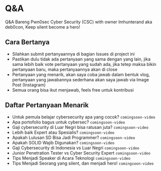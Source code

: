 # Q&A
Q&amp;A Bareng Pwn0sec Cyber Security (CSC) with owner Imhunterand aka deb0con, Keep silent become a hero!

## Cara Bertanya

- Silahkan submit pertanyaannya di bagian Issues di project ini
- Pastikan dulu tidak ada pertanyaan yang sama dengan yang lain, jika sama lebih baik vote pertanyaan yang sudah ada, jika tetep maksa bikin pertanyaan baru, maka pertanyaannya akan di close 
- Pertanyaan yang menarik, akan saya coba jawab dalam bentuk vlog, pertanyaan yang jawabannya sederhana akan saya jawab via Image Post (Instagram)
- Semua orang bisa ikut menjawab, feels free untuk kontribusi

## Daftar Pertanyaan Menarik

- Untuk pemula belajar cybersecurity apa yang cocok? `comingsoon-video`
- Apa portofolio bagus untuk cybersec? `comingsoon-video`
- Gaji cybersecurity di Luar Negri bisa ratusan juta? `comingsoon-video`
- Lebih baik Expert atau Spesialis? `comingsoon-video`
- Apakah Lulusan SD Bisa Jadi Programmer? `comingsoon-video`
- Apakah SOLID Wajib Digunakan? `comingsoon-video`
- Gaji Cybersecurity di Indonesia vs Luar Negri `comingsoon-video`
- Junior Penetration Tester vs Cyber Security Expert `comingsoon-video`
- Tips Menjadi Speaker di Acara Teknologi `comingsoon-video`
- Tips Menjadi Seorang yang silent, dan menjadi hero! `comingsoon-video`

